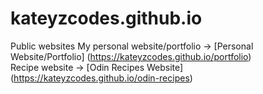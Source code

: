 # kateyzcodes.github.io
Public websites
My personal website/portfolio -> [Personal Website/Portfolio] (https://kateyzcodes.github.io/portfolio)  
Recipe website -> [Odin Recipes Website] (https://kateyzcodes.github.io/odin-recipes)

